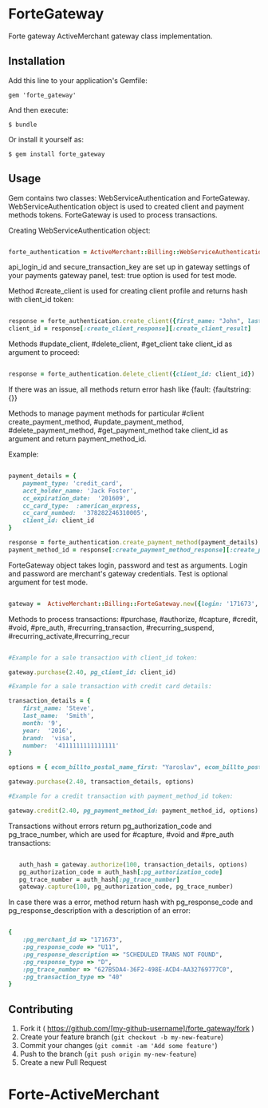 # ForteGateway

Forte gateway ActiveMerchant gateway class implementation.

## Installation

Add this line to your application's Gemfile:

    gem 'forte_gateway'

And then execute:

    $ bundle

Or install it yourself as:

    $ gem install forte_gateway

## Usage

Gem contains two classes: WebServiceAuthentication and ForteGateway.
WebServiceAuthentication object is used to created client and payment methods tokens. ForteGateway is used to process transactions.

Creating WebServiceAuthentication object:

```ruby

forte_authentication = ActiveMerchant::Billing::WebServiceAuthentication.new(merchant_id: '171673', api_login_id: 'F3cnU00H5s', secure_transaction_key: 'Q870agdTS', test: true)

```

api_login_id and secure_transaction_key are set up in gateway settings of your payments gateway panel, test: true option is used for test mode.

Method #create_client is used for creating client profile and returns hash with client_id token:

```ruby

response = forte_authentication.create_client({first_name: "John", last_name: "Black"})
client_id = response[:create_client_response][:create_client_result]

```
Methods #update_client, #delete_client, #get_client take client_id as argument to proceed:

```ruby

response = forte_authentication.delete_client({client_id: client_id})

```

If there was an issue, all methods return error hash like {fault: {faultstring: {}}

Methods to manage payment methods for particular #client create_payment_method, #update_payment_method, #delete_payment_method, #get_payment_method take client_id as argument and
return payment_method_id.

Example:

```ruby

payment_details = {
    payment_type: 'credit_card',
    acct_holder_name: 'Jack Foster',
    cc_expiration_date:  '201609',
    cc_card_type:  :american_express,
    cc_card_numbed:  '378282246310005',
    client_id: client_id
}

response = forte_authentication.create_payment_method(payment_details)
payment_method_id = response[:create_payment_method_response][:create_payment_method_result]

```
ForteGateway object takes login, password and test as arguments. Login and password are merchant's gateway credentials. 
Test is optional argument for test mode.

```ruby

gateway =  ActiveMerchant::Billing::ForteGateway.new({login: '171673', password: 'p48iJT4oB', test: true}) }

```
Methods to process transactions: #purchase, #authorize, #capture, #credit, #void, #pre_auth, #recurring_transaction, #recurring_suspend, #recurring_activate,#recurring_recur

```ruby

#Example for a sale transaction with client_id token:

gateway.purchase(2.40, pg_client_id: client_id)

#Example for a sale transaction with credit card details:

transaction_details = {
	first_name: 'Steve',
	last_name:  'Smith',
	month: '9',
	year:  '2016',
	brand:  'visa',
	number:  '4111111111111111'
}

options = { ecom_billto_postal_name_first: "Yaroslav", ecom_billto_postal_name_last: "Keda"}

gateway.purchase(2.40, transaction_details, options)

#Example for a credit transaction with payment_method_id token:

gateway.credit(2.40, pg_payment_method_id: payment_method_id, options)

```
Transactions without errors return pg_authorization_code and pg_trace_number, which are used for #capture, #void and #pre_auth transactions:

```ruby

   auth_hash = gateway.authorize(100, transaction_details, options)
   pg_authorization_code = auth_hash[:pg_authorization_code]
   pg_trace_number = auth_hash[:pg_trace_number]
   gateway.capture(100, pg_authorization_code, pg_trace_number)

```

In case there was a error, method return hash with pg_response_code and pg_response_description with a description of an error:

```ruby

{
	:pg_merchant_id => "171673",
    :pg_response_code => "U11",
    :pg_response_description => "SCHEDULED TRANS NOT FOUND",
    :pg_response_type => "D",
    :pg_trace_number => "627B5DA4-36F2-498E-ACD4-AA32769777C0",
    :pg_transaction_type => "40"
}

```


## Contributing

1. Fork it ( https://github.com/[my-github-username]/forte_gateway/fork )
2. Create your feature branch (`git checkout -b my-new-feature`)
3. Commit your changes (`git commit -am 'Add some feature'`)
4. Push to the branch (`git push origin my-new-feature`)
5. Create a new Pull Request
# Forte-ActiveMerchant
